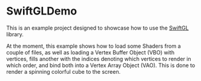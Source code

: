 SwiftGLDemo
===========

This is an example project designed to showcase how to use the [SwiftGL](https://github.com/sbennett912/SwiftGL) library.

At the moment, this example shows how to load some Shaders from a couple of files, as well as loading a Vertex Buffer Object (VBO) with vertices, fills another with the indices denoting which vertices to render in which order, and bind both into a Vertex Array Object (VAO). This is done to render a spinning colorful cube to the screen.

